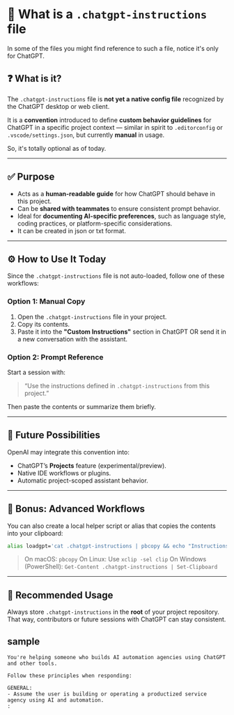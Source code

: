 # 📘 What is a `.chatgpt-instructions` file

In some of the files you might find reference to such a file, notice it's only for ChatGPT.

## ❓ What is it?

The `.chatgpt-instructions` file is **not yet a native config file** recognized by the ChatGPT desktop or web client.

It is a **convention** introduced to define **custom behavior guidelines** for ChatGPT in a specific project context — similar in spirit to `.editorconfig` or `.vscode/settings.json`, but currently **manual** in usage.

So, it's totally optional as of today.

---

## ✅ Purpose

- Acts as a **human-readable guide** for how ChatGPT should behave in this project.
- Can be **shared with teammates** to ensure consistent prompt behavior.
- Ideal for **documenting AI-specific preferences**, such as language style, coding practices, or platform-specific considerations.
- It can be created in json or txt format.

---

## ⚙️ How to Use It Today

Since the `.chatgpt-instructions` file is not auto-loaded, follow one of these workflows:

### Option 1: Manual Copy

1. Open the `.chatgpt-instructions` file in your project.
2. Copy its contents.
3. Paste it into the **"Custom Instructions"** section in ChatGPT OR send it in a new conversation with the assistant.

### Option 2: Prompt Reference

Start a session with:

> “Use the instructions defined in `.chatgpt-instructions` from this project.”

Then paste the contents or summarize them briefly.

---

## 🔮 Future Possibilities

OpenAI may integrate this convention into:

- ChatGPT’s **Projects** feature (experimental/preview).
- Native IDE workflows or plugins.
- Automatic project-scoped assistant behavior.

---

## 🧪 Bonus: Advanced Workflows

You can also create a local helper script or alias that copies the contents into your clipboard:

```bash
alias loadgpt='cat .chatgpt-instructions | pbcopy && echo "Instructions copied to clipboard!"'
```

> On macOS: `pbcopy`
> On Linux: Use `xclip -sel clip`
> On Windows (PowerShell): `Get-Content .chatgpt-instructions | Set-Clipboard`

---

## 📂 Recommended Usage

Always store `.chatgpt-instructions` in the **root** of your project repository. That way, contributors or future sessions with ChatGPT can stay consistent.

## sample

```text
You're helping someone who builds AI automation agencies using ChatGPT and other tools.

Follow these principles when responding:

GENERAL:
- Assume the user is building or operating a productized service agency using AI and automation.
:
```
